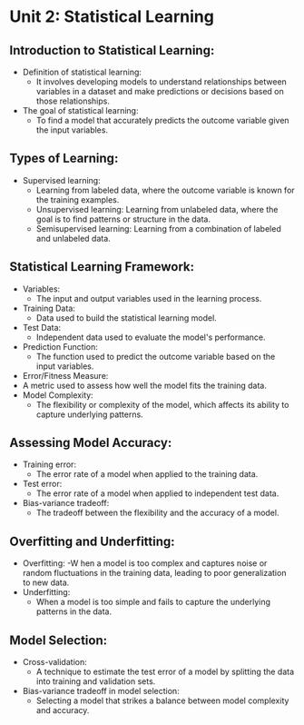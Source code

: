# Unit 2: Statistical Learning

## Introduction to Statistical Learning:

- Definition of statistical learning:
  - It involves developing models to understand relationships between variables in a dataset and make predictions or decisions based on those relationships.
- The goal of statistical learning:
  - To find a model that accurately predicts the outcome variable given the input variables.

## Types of Learning:

- Supervised learning:
  - Learning from labeled data, where the outcome variable is known for the training examples.
  - Unsupervised learning: Learning from unlabeled data, where the goal is to find patterns or structure in the data.
  - Semisupervised learning: Learning from a combination of labeled and unlabeled data.

## Statistical Learning Framework:

- Variables:
  - The input and output variables used in the learning process.
- Training Data:
  - Data used to build the statistical learning model.
- Test Data:
  - Independent data used to evaluate the model's performance.
- Prediction Function:
  - The function used to predict the outcome variable based on the input variables.
- Error/Fitness Measure:
 - A metric used to assess how well the model fits the training data.
- Model Complexity:
  - The flexibility or complexity of the model, which affects its ability to capture underlying patterns.

## Assessing Model Accuracy:

- Training error:
  - The error rate of a model when applied to the training data.
- Test error:
  - The error rate of a model when applied to independent test data.
- Bias-variance tradeoff:
  - The tradeoff between the flexibility and the accuracy of a model.

## Overfitting and Underfitting:

- Overfitting:
  -W hen a model is too complex and captures noise or random fluctuations in the training data, leading to poor generalization to new data.
- Underfitting:
  - When a model is too simple and fails to capture the underlying patterns in the data.

## Model Selection:

- Cross-validation:
  - A technique to estimate the test error of a model by splitting the data into training and validation sets.
- Bias-variance tradeoff in model selection:
  - Selecting a model that strikes a balance between model complexity and accuracy.

    


